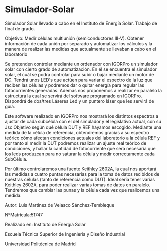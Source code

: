 # Simulador-Solar
Simulador Solar llevado a cabo en el Instituto de Energía Solar. Trabajo de final de grado. 

Objetivo: Medir células multiunión (semiconductores III-V).
Obtener información de cada unión por separado y automatizar los cálculos y la manera de realizar las medidas que actualmente se llevaban a cabo en el laboratorio

Se pretenden controlar mediante un ordenador con IGORPro un simulador solar con cierto grado de automatización.
En él se encuentra el simulador solar, el cuál se podrá controlar para subir o bajar mediante un motor de DC. 
Tendrá unos LED's que actúen para variar el espectro de la luz que reciben las células y podremos dar o quitar energía para regular las fotocorrientes generadas. 
Además nos proponemos a realizar en paralelo la estructura la cual se servirá del software programado en IGORPro. Dispondrá de dos/tres Láseres Led y un puntero láser que les servirá de guía.

Este software realizado en IGORPro nos mostrará los distintos espectros a ajustar de cada subcélula con el del simulador y el legislativo actual, con su Jsc Objetivo según qué célula DUT y REF hayamos escogido. Mediante una medida de la célula de referencia, obtendremos gracias a su espectro teórico cómo afectan condiciones actuales del laboratorio a la célula REF y por tanto al medir la DUT podremos realizar un ajuste real teórico de condiciones, y hallar la cantidad de fotocorriente que será necesaria que los leds produzcan para no saturar la célula y medir correctamente cada SubCélula.

Por último controlaremos una fuente Keithley 2602A, la cual nos aportará las medidas a cuatro puntas necesarias para la toma de datos recibidos de nuestras células (tanto de referencia como DUT). Ideal sería tener varias Keithley 2602A, para poder realizar varias tomas de datos en paralelo. Tendremos que cambiar las punas y la célula cada vez que realicemos una medida.

Autor: Luis Martínez de Velasco Sánchez-Tembleque

NºMatrícula:51747

Realizado en: Instituto de Energía Solar

Escuela Técnica Superior de Ingeniería y Diseño Industrial 

Universidad Politécnica de Madrid
